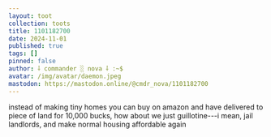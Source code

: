 ```yaml
---
layout: toot
collection: toots
title: 1101182700
date: 2024-11-01
published: true
tags: []
pinned: false
author: ⸸ commander ░ nova ⸸ :~$
avatar: /img/avatar/daemon.jpeg
mastodon: https://mastodon.online/@cmdr_nova/1101182700
---
```


instead of making tiny homes you can buy on amazon and have delivered to piece of land for 10,000 bucks, how about we just guillotine---i mean, jail landlords, and make normal housing affordable again
